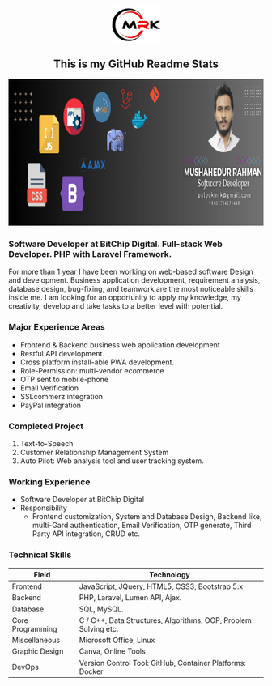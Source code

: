 
<p align="center">
 <img width="100px" src="./img/logo.png" align="center" alt="Logo" />
 <h2 align="center">This is my GitHub Readme Stats</h2>
 <p align="center"></p>
</p>


<img src="./img/Banner.png" height="290" title="Self Learing image"/>


### Software Developer at BitChip Digital. Full-stack Web Developer. PHP with Laravel Framework.
For more than 1 year I have been working on web-based software Design and development. Business application
development, requirement analysis, database design, bug-fixing, and teamwork are the most noticeable skills inside
me. I am looking for an opportunity to apply my knowledge, my creativity, develop and take tasks to a better level
with potential.

### Major Experience Areas
- Frontend & Backend business web application development
- Restful API development.
- Cross platform install-able PWA development.
- Role-Permission: multi-vendor ecommerce
- OTP sent to mobile-phone
- Email Verification
- SSLcommerz integration
- PayPal integration

### Completed Project
1. Text-to-Speech
2. Customer Relationship Management System
1. Auto Pilot: Web analysis tool and user tracking system.


### Working Experience
- Software Developer at BitChip Digital
 - Responsibility
   - Frontend customization, System and Database Design, Backend like, multi-Gard authentication, Email Verification, OTP generate, Third Party API integration, CRUD etc.

### Technical Skills


 | Field        | Technology                  |
 | ------------ | ---------------------- |
 | Frontend | JavaScript, JQuery, HTML5, CSS3, Bootstrap 5.x |
 | Backend | PHP, Laravel, Lumen API, Ajax. |
 | Database | SQL, MySQL.|
 | Core Programming | C / C++, Data Structures, Algorithms, OOP, Problem Solving etc. |
 | Miscellaneous | Microsoft Office, Linux|
 | Graphic Design | Canva, Online Tools |
 | DevOps | Version Control Tool: GitHub, Container Platforms: Docker |
  